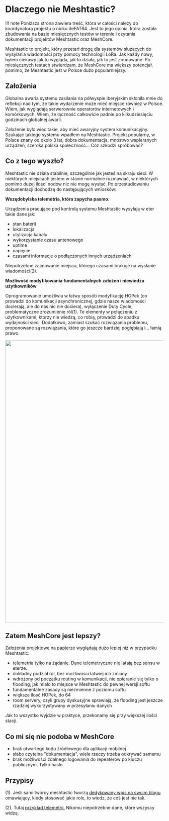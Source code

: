 # Dlaczego nie Meshtastic?

!!! note
    Poniższa strona zawiera treść, która w całości należy do koordynatora projektu o nicku deFAT64. Jest to jego opinia, która została zbudowania na bazie miesięcznych testów w terenie i czytania dokumentacji projektów Meshtastic oraz MeshCore. 

Meshtastic to projekt, który przetarł drogę dla systemów służących do wysyłania wiadomości przy pomocy technologii LoRa. Jak każdy nowy, byłem ciekawy jak to wygląda, jak to działa, jak to jest zbudowane. Po miesięcznych testach stwierdzam, że MeshCore ma większy potencjał, pomimo, że Meshtastic jest w Polsce dużo popularniejszy. 

## Założenia

Globalna awaria systemu zasilania na półwyspie iberyjskim skłoniła mnie do refleksji nad tym, że takie wydarzenie może mieć miejsce również w Polsce. Wiem, jak wyglądają serwerownie operatorów internetowych i komórkowych. Wiem, że łączność całkowicie padnie po kilkudziesięciu godzinach globalnej awarii.

Założenie było więc takie, aby mieć awaryjny system komunikacyjny. Szukając takiego systemu wpadłem na Meshtastic. Projekt popularny, w Polsce znany od około 3 lat, dobra dokumentacja, mnóstwo wspieranych urządzeń, szeroka polska społeczność... Cóż szkodzi spróbować?

## Co z tego wyszło?

Meshtastic nie działa stabilnie, szczególnie jak jesteś na skraju sieci. W niektórych miejscach jestem w stanie normalnie rozmawiać, w niektórych pomimo dużej ilości nodów nic nie mogę wysłać. Po przestudiowaniu dokumentacji dochodzę do następujących wniosków:

**Wszędobylska telemetria, która zapycha pasmo.**

Urządzenia pracujące pod kontrolą systemu Meshtastic wysyłają w eter takie dane jak:

- stan baterii
- lokalizacja
- utylizacja kanału
- wykorzystanie czasu antenowego
- uptime
- napięcie
- czasami informacje o podłączonych innych urządzeniach

Niepotrzebne zajmowanie miejsca, którego czasami brakuje na wysłanie wiadomości(2).

**Możliwość modyfikowania fundamentalnych założeń i niewiedza użytkowników**

Oprogramowanie umożliwia w łatwy sposób modyfikację HOPek (co prowadzi do komunikacji asynchronicznej, gdzie nasze wiadomości docierają, ale do nas nic nie dociera), wyłączenie Duty Cycle, problematyczne zrozumienie ról(1). Te elementy w połączeniu z użytkownikami, którzy nie wiedzą, co robią, prowadzi do spadku wydajności sieci. Dodatkowo, zamiast szukać rozwiązania problemu, proponowane są rozwiązania, które go jeszcze bardziej pogłębiają i… łamią prawo. 

<img src="/faq/img/dlaczegoNieMeshtastic/2.webp" width="900px">

## Zatem MeshCore jest lepszy?

Założenia projektowe na papierze wyglądają dużo lepiej niż w przypadku Meshtastic:

- telemetria tylko na żądanie. Dane telemetryczne nie latają bez sensu w eterze.
- dokładny podział ról, bez możliwości łatwiej ich zmiany
- wdrożony od początku routing w komunikacji, nie opieranie się tylko o flooding, jak miało to miejsce w Meshtastic do pewnej wersji softu
- fundamentalne zasady są niezmienne z poziomu softu
- większa ilość HOPek, do 64
- room servery, czyli grupy dyskusyjne sprawiają, że flooding jest jeszcze rzadziej wykorzystywany w przesyłaniu danych

Jak to wszystko wyjdzie w praktyce, przekonamy się przy większej ilości stacji. 

## Co mi się nie podoba w MeshCore

- brak otwartego kodu źródłowego dla aplikacji mobilnej
- słabo czytelna "dokumentacja", wiele rzeczy trzeba odkrywać samemu
- brak możliwości zdalnego logowania do repeaterów po kluczu publicznym. Tylko hasło.

## Przypisy

(1). Jeśli sami twórcy meshtastic tworzą <a href="https://meshtastic.org/blog/choosing-the-right-device-role/" target=_blank>dedykowany wpis na swoim blogu</a> omawiający, kiedy stosować jakie role, to wiedz, że coś jest nie tak.

(2). Tutaj <a href="/faq/img/dlaczegoNieMeshtastic/3.webp" target=_blank>przykład telemetrii.</a> Nikomu niepotrzebne dane, które wszyscy widzą.